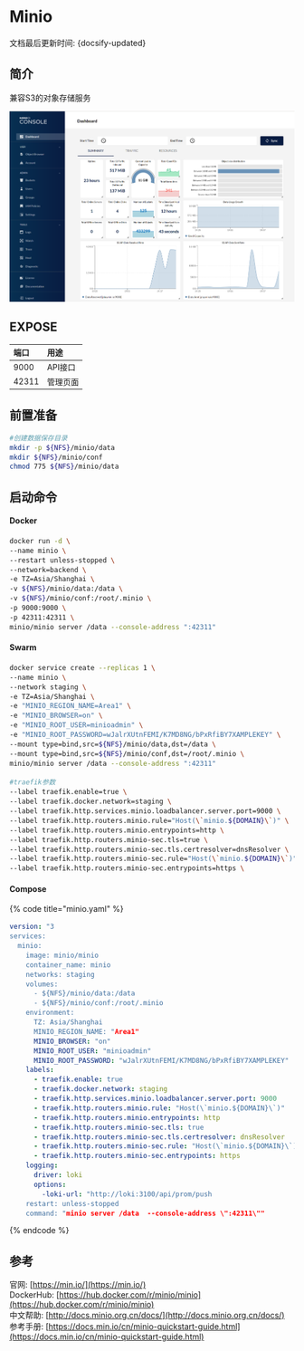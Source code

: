 # Minio

文档最后更新时间: {docsify-updated}

## 简介

兼容S3的对象存储服务

![](../../images/minio-console-dashboard1.png)

## EXPOSE

| 端口 | 用途 |
| :--- | :--- |
| 9000 | API接口 |
| 42311 | 管理页面 |



## 前置准备

```bash
#创建数据保存目录
mkdir -p ${NFS}/minio/data
mkdir ${NFS}/minio/conf
chmod 775 ${NFS}/minio/data
```

## 启动命令

<!-- tabs:start -->
#### **Docker**
```bash
docker run -d \
--name minio \
--restart unless-stopped \
--network=backend \
-e TZ=Asia/Shanghai \
-v ${NFS}/minio/data:/data \
-v ${NFS}/minio/conf:/root/.minio \
-p 9000:9000 \
-p 42311:42311 \
minio/minio server /data --console-address ":42311"
```


#### **Swarm**
```bash
docker service create --replicas 1 \
--name minio \
--network staging \
-e TZ=Asia/Shanghai \
-e "MINIO_REGION_NAME=Area1" \
-e "MINIO_BROWSER=on" \
-e "MINIO_ROOT_USER=minioadmin" \
-e "MINIO_ROOT_PASSWORD=wJalrXUtnFEMI/K7MD8NG/bPxRfiBY7XAMPLEKEY" \
--mount type=bind,src=${NFS}/minio/data,dst=/data \
--mount type=bind,src=${NFS}/minio/conf,dst=/root/.minio \
minio/minio server /data --console-address ":42311"

#traefik参数
--label traefik.enable=true \
--label traefik.docker.network=staging \
--label traefik.http.services.minio.loadbalancer.server.port=9000 \
--label traefik.http.routers.minio.rule="Host(\`minio.${DOMAIN}\`)" \
--label traefik.http.routers.minio.entrypoints=http \
--label traefik.http.routers.minio-sec.tls=true \
--label traefik.http.routers.minio-sec.tls.certresolver=dnsResolver \
--label traefik.http.routers.minio-sec.rule="Host(\`minio.${DOMAIN}\`)" \
--label traefik.http.routers.minio-sec.entrypoints=https \
```


#### **Compose**
{% code title="minio.yaml" %}
```yaml
version: "3
services:
  minio:
    image: minio/minio
    container_name: minio
    networks: staging
    volumes:
      - ${NFS}/minio/data:/data
      - ${NFS}/minio/conf:/root/.minio
    environment:
      TZ: Asia/Shanghai
      MINIO_REGION_NAME: "Area1"
      MINIO_BROWSER: "on"
      MINIO_ROOT_USER: "minioadmin"
      MINIO_ROOT_PASSWORD: "wJalrXUtnFEMI/K7MD8NG/bPxRfiBY7XAMPLEKEY"
    labels: 
      - traefik.enable: true
      - traefik.docker.network: staging
      - traefik.http.services.minio.loadbalancer.server.port: 9000
      - traefik.http.routers.minio.rule: "Host(\`minio.${DOMAIN}\`)"
      - traefik.http.routers.minio.entrypoints: http
      - traefik.http.routers.minio-sec.tls: true
      - traefik.http.routers.minio-sec.tls.certresolver: dnsResolver
      - traefik.http.routers.minio-sec.rule: "Host(\`minio.${DOMAIN}\`)"
      - traefik.http.routers.minio-sec.entrypoints: https
    logging: 
      driver: loki
      options: 
        -loki-url: "http://loki:3100/api/prom/push
    restart: unless-stopped
    command: "minio server /data  --console-address \":42311\""
```
{% endcode %}

<!-- tabs:end -->



## 参考

官网: [https://min.io/](https://min.io/)  
DockerHub: [https://hub.docker.com/r/minio/minio](https://hub.docker.com/r/minio/minio)  
中文帮助: [http://docs.minio.org.cn/docs/](http://docs.minio.org.cn/docs/)  
参考手册: [https://docs.min.io/cn/minio-quickstart-guide.html](https://docs.min.io/cn/minio-quickstart-guide.html)


